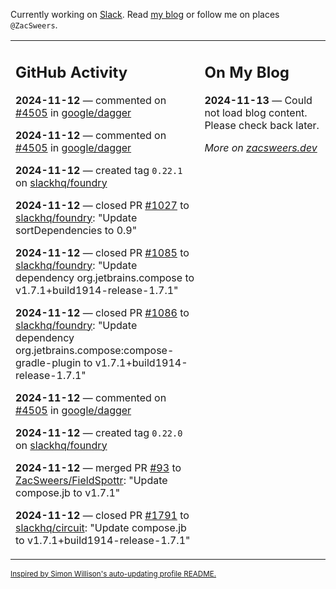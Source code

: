 Currently working on [Slack](https://slack.com/). Read [my blog](https://zacsweers.dev/) or follow me on places `@ZacSweers`.

<table><tr><td valign="top" width="60%">

## GitHub Activity
<!-- githubActivity starts -->
**2024-11-12** — commented on [#4505](https://github.com/google/dagger/issues/4505#issuecomment-2471786577) in [google/dagger](https://github.com/google/dagger)

**2024-11-12** — commented on [#4505](https://github.com/google/dagger/issues/4505#issuecomment-2471764521) in [google/dagger](https://github.com/google/dagger)

**2024-11-12** — created tag `0.22.1` on [slackhq/foundry](https://github.com/slackhq/foundry)

**2024-11-12** — closed PR [#1027](https://github.com/slackhq/foundry/pull/1027) to [slackhq/foundry](https://github.com/slackhq/foundry): "Update sortDependencies to 0.9"

**2024-11-12** — closed PR [#1085](https://github.com/slackhq/foundry/pull/1085) to [slackhq/foundry](https://github.com/slackhq/foundry): "Update dependency org.jetbrains.compose to v1.7.1+build1914-release-1.7.1"

**2024-11-12** — closed PR [#1086](https://github.com/slackhq/foundry/pull/1086) to [slackhq/foundry](https://github.com/slackhq/foundry): "Update dependency org.jetbrains.compose:compose-gradle-plugin to v1.7.1+build1914-release-1.7.1"

**2024-11-12** — commented on [#4505](https://github.com/google/dagger/issues/4505#issuecomment-2471268903) in [google/dagger](https://github.com/google/dagger)

**2024-11-12** — created tag `0.22.0` on [slackhq/foundry](https://github.com/slackhq/foundry)

**2024-11-12** — merged PR [#93](https://github.com/ZacSweers/FieldSpottr/pull/93) to [ZacSweers/FieldSpottr](https://github.com/ZacSweers/FieldSpottr): "Update compose.jb to v1.7.1"

**2024-11-12** — closed PR [#1791](https://github.com/slackhq/circuit/pull/1791) to [slackhq/circuit](https://github.com/slackhq/circuit): "Update compose.jb to v1.7.1+build1914-release-1.7.1"
<!-- githubActivity ends -->
</td><td valign="top" width="40%">

## On My Blog
<!-- blog starts -->
**2024-11-13** — Could not load blog content. Please check back later.
<!-- blog ends -->
_More on [zacsweers.dev](https://zacsweers.dev/)_
</td></tr></table>

<sub><a href="https://simonwillison.net/2020/Jul/10/self-updating-profile-readme/">Inspired by Simon Willison's auto-updating profile README.</a></sub>